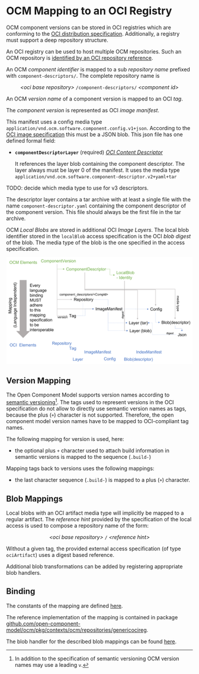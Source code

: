 # OCM Mapping to an OCI Registry

OCM component versions can be stored in OCI registries which 
are conforming to the [OCI distribution specification](https://github.com/opencontainers/distribution-spec/blob/main/spec.md).
Additionally, a registry must support a deep repository structure.

An OCI registry can be used to host multiple OCM repositories.
Such an OCM repository is [identified by an OCI repository reference](../../../../pkg/contexts/oci/repositories/ocireg/README.md).

An OCM *component identifier* is mapped to a sub *repository name* prefixed
with `component-descriptors/`. The complete repository name is

<div align="center">

*&lt;oci base repository>* `/component-descriptors/` *&lt;component id>*

</div>

An OCM *version name* of a component version is mapped to an OCI *tag*.

The *component version* is represented as OCI *image manifest*.

This manifest uses a config media type `application/vnd.ocm.software.component.config.v1+json`.
According to the [OCI image specification](https://github.com/opencontainers/image-spec/blob/main/spec.md) this must be a JSON blob.
This json file has one defined formal field:

- **`componentDescriptorLayer`** (required) [*OCI Content Descriptor*](https://github.com/opencontainers/image-spec/blob/main/descriptor.md)

  It references the layer blob containing the component descriptor. The layer
  always must be layer 0 of the manifest. It uses the media type
  `application/vnd.ocm.software.component-descriptor.v2+yaml+tar`


TODO: decide which media type to use for v3 descriptors.

The descriptor layer contains a tar archive with at least a single file
with the name `component-descriptor.yaml` containing the component descriptor of the
component version. This file should always be the first file in the tar archive.

OCM *Local Blobs* are stored in additional OCI *Image Layers*. The local blob
identifier stored in the `localBlob` access specification is the OCI *blob digest*
of the blob. The media type of the blob is the one specified in the
access specification.

<div align="center">

<img src="ocm2oci-mapping.png" alt="drawing" width="800"/>

</div>

## Version Mapping

The Open Component Model supports version names according to [semantic versioning](https://semver.org/)[^1]. The tags used to represent versions in the OCI specification do not allow to directly use semantic version names as tags, because the plus (`+`) character is not supported. Therefore, the open component model version names have to be mapped
to OCI-compliant tag names.

[^1]: In addition to the specification of semantic versioning OCM version names may use a leading `v`.

The following mapping for version is used, here:
- the optional plus `+` character used to attach build information in semantic versions is mapped to the sequence (`.build-`)

Mapping tags back to versions uses the following mappings:
- the last character sequence (`.build-`) is mapped to a plus (`+`) character.

## Blob Mappings

Local blobs with an OCI artifact media type will implicitly be mapped to a regular
artifact. The *reference hint* provided by the specification of the local access
is used to compose a repository name of the form:

<div align="center">

*&lt;oci base repository>* `/` *&lt;reference hint>*

</div>

Without a given tag, the provided external access specification (of type `ociArtifact`)
uses a digest based reference.

Additional blob transformations can be added by registering appropriate blob handlers.


## Binding

The constants of the mapping are defined [here](../../../../pkg/contexts/ocm/repositories/genericocireg/componentmapping/constants.go).

The reference implementation of the mapping is contained in package [github.com/open-component-model/ocm/pkg/contexts/ocm/repositories/genericocireg](../../../../pkg/contexts/ocm/repositories/genericocireg).

The blob handler for the described blob mappings can be found [here](../../../../pkg/contexts/ocm/blobhandler/handlers/oci/ocirepo).
